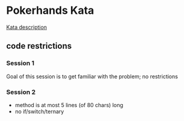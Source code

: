 # Pokerhands Kata

[Kata description](http://www.codingdojo.org/cgi-bin/index.pl?KataPokerHands)

## code restrictions

### Session 1

Goal of this session is to get familiar with the problem; no restrictions

### Session 2

* method is at most 5 lines (of 80 chars) long
* no if/switch/ternary
